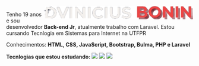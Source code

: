 
  <img src="https://github.com/DViniciusBonin/DViniciusBonin/blob/main/Untitled-removebg-preview.png" min-width="400px" max-width="400px" width="400px" align="right" alt="logo">
 
<p> Tenho 19 anos e sou desenvolvedor <strong>Back-end Jr</strong>, 
  atualmente trabalho com Laravel.
  Estou cursando Tecnlogia em Sistemas para Internet na UTFPR
</p>

<p align="left">
  Conhecimentos: <strong>HTML, CSS, JavaScript, Bootstrap, Bulma, PHP e Laravel </strong>
</p>

  <strong align="left"> Tecnlogias que estou estudando: </strong>
    <img src="https://img.icons8.com/color/48/000000/vue-js.png"/>
    <img src="https://img.icons8.com/ios-filled/50/000000/laravel.png"/>
    <img src="https://img.icons8.com/color/48/000000/nodejs.png"/> 


<!--<p align="left">
  <a href="https://www.instagram.com/iuricode/" alt="Instagram">
  <img src="https://img.shields.io/badge/-Instagram-DF0174?style=for-the-badge&logo=instagram&logoColor=white&link=https://www.instagram.com/iuricoding/"/></a>
  
<!--  <a href="https://www.linkedin.com/in/iuricode" alt="Linkedin">
  <img src="https://img.shields.io/badge/-Linkedin-0e76a8?style=for-the-badge&logo=Linkedin&logoColor=white&link=https://www.linkedin.com/in/iuricode" /></a>

 <!-- <a href="https://www.facebook.com/exudojazz/" alt="Facebook">
  <img src="https://img.shields.io/badge/-Facebook-3b5998?style=for-the-badge&logo=facebook&logoColor=white&link=https://www.facebook.com/exudojazz/"/></a>
-->
